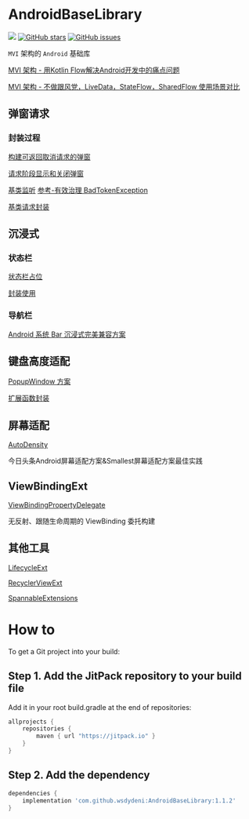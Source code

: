 # AndroidBaseLibrary

[![](https://jitpack.io/v/wsdydeni/AndroidBaseLibrary.svg)](https://jitpack.io/#wsdydeni/AndroidBaseLibrary)
[![GitHub stars](https://img.shields.io/github/stars/wsdydeni/AndroidBaseLibrary)](https://github.com/wsdydeni/AndroidBaseLibrary/stargazers)
[![GitHub issues](https://img.shields.io/github/issues/wsdydeni/AndroidBaseLibrary)](https://github.com/wsdydeni/AndroidBaseLibrary/issues)

`MVI` 架构的 `Android` 基础库

[MVI 架构 - 用Kotlin Flow解决Android开发中的痛点问题](https://juejin.cn/post/7031726493906829319)

[MVI 架构 - 不做跟风党，LiveData，StateFlow，SharedFlow 使用场景对比](https://juejin.cn/post/7007602776502960165)

## 弹窗请求

### 封装过程

[构建可返回取消请求的弹窗](https://github.com/wsdydeni/AndroidBaseLibrary/blob/master/baselib/src/main/kotlin/wsdydeni/library/android/view/LoadingDialog.kt)

[请求阶段显示和关闭弹窗](https://github.com/wsdydeni/AndroidBaseLibrary/blob/master/baselib/src/main/kotlin/wsdydeni/library/android/request/BaseFlow.kt)

[基类监听](https://github.com/wsdydeni/AndroidBaseLibrary/blob/master/baselib/src/main/kotlin/wsdydeni/library/android/base/BaseActivity.kt)
[参考-有效治理 BadTokenException](https://juejin.cn/post/7000976804634689573)

[基类请求封装](https://github.com/wsdydeni/AndroidBaseLibrary/blob/master/baselib/src/main/kotlin/wsdydeni/library/android/base/BaseExt.kt)

## 沉浸式

### 状态栏

[状态栏占位](https://github.com/wsdydeni/AndroidBaseLibrary/blob/master/baselib/src/main/res/layout/layout_statusbar_placeholder.xml)

[封装使用](https://github.com/wsdydeni/AndroidBaseLibrary/blob/master/baselib/src/main/kotlin/wsdydeni/library/android/utils/immersion/ImmersionStatusBarExt.kt)

### 导航栏

[Android 系统 Bar 沉浸式完美兼容方案](https://juejin.cn/post/7075578574362640421)

## 键盘高度适配

[PopupWindow 方案](https://github.com/wsdydeni/AndroidBaseLibrary/blob/master/baselib/src/main/kotlin/wsdydeni/library/android/utils/keyboard/KeyboardHeightProvider.kt)

[扩展函数封装](https://github.com/wsdydeni/AndroidBaseLibrary/blob/master/baselib/src/main/kotlin/wsdydeni/library/android/utils/keyboard/KeyboardExt.kt)

## 屏幕适配

[AutoDensity](https://github.com/Hbottle/AutoDensity)

今日头条Android屏幕适配方案&Smallest屏幕适配方案最佳实践

## ViewBindingExt

[ViewBindingPropertyDelegate](https://github.com/androidbroadcast/ViewBindingPropertyDelegate)

无反射、跟随生命周期的 ViewBinding 委托构建

## 其他工具

[LifecycleExt](https://github.com/wsdydeni/AndroidBaseLibrary/blob/master/baselib/src/main/kotlin/wsdydeni/library/android/utils/lifecycle/LifecycleExt.kt)

[RecyclerViewExt](https://github.com/wsdydeni/AndroidBaseLibrary/blob/master/baselib/src/main/kotlin/wsdydeni/library/android/utils/view/RecyclerViewExt.kt)

[SpannableExtensions](https://github.com/wsdydeni/AndroidBaseLibrary/blob/master/baselib/src/main/kotlin/wsdydeni/library/android/utils/view/SpannableExtensions.kt)

# How to

To get a Git project into your build:

## Step 1. Add the JitPack repository to your build file

Add it in your root build.gradle at the end of repositories:
```gradle
allprojects {
    repositories {
        maven { url "https://jitpack.io" }
    }
}
```
## Step 2. Add the dependency

```gradle
dependencies {
    implementation 'com.github.wsdydeni:AndroidBaseLibrary:1.1.2'
}
```
